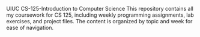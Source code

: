 UIUC CS-125-Introduction to Computer Science
This repository contains all my coursework for CS 125, including weekly programming assignments, lab exercises, and project files. The content is organized by topic and week for ease of navigation.
